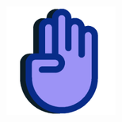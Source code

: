 <h1 align="center">
    <img alt="Libras+" title="Libras+" src="https://raw.githubusercontent.com/ruthvaz/libras/master/logo.png" width="220px" />
</h1>
